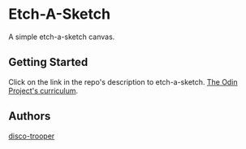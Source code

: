 # Etch-A-Sketch

A simple etch-a-sketch canvas.

## Getting Started

Click on the link in the repo's description to etch-a-sketch. [The Odin Project's curriculum](https://www.theodinproject.com/courses/web-development-101/lessons/etch-a-sketch-project).

## Authors

[disco-trooper](https://github.com/disco-trooper)
